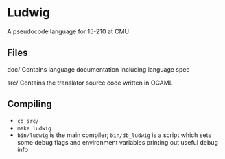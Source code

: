 Ludwig
======

A pseudocode language for 15-210 at CMU

Files
-----

doc/                   Contains language documentation including language spec

src/                   Contains the translator source code written in OCAML

Compiling
---------

- `cd src/`
- `make ludwig`
- `bin/ludwig` is the main compiler; `bin/db_ludwig` is a script which sets some debug flags and environment variables printing out useful debug info
